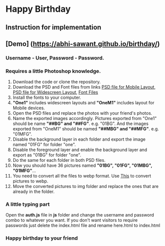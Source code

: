 # Happy Birthday
## Instruction for implementation

## [Demo] (https://abhi-sawant.github.io/birthday/)
### Username - User, Password - Password.

### Requires a little Photoshop knowledge.

1. Download the code or clone the repository.
2. Download the PSD and Font files from links
    [PSD file for Mobile Layout](https://t.me/abhishek_fork/3), 
    [PSD file for Widescreen Layout](https://t.me/abhishek_fork/2), 
    [Font Files](https://t.me/abhishek_fork/4)
3. Install the fonts to your computer.
4. **"One1"** includes widescreen layouts and **"OneM1"** includes layout for Mobile devices.
5. Open the PSD files and replace the photos with your friend's photos.
6. Name the exported images accordingly. Pictures exported from "One1" should be name **"##BG" and "##FG"**. e.g. "01BG". And the images exported from "OneM1" should be named **"##MBG" and "##MFG"**. e.g. "01MFG".
7. Disable the background layer in each folder and export the image named "01FG" for folder "one".
8. Disable the foreground layer and enable the background layer and export as "01BG" for folder "one".
9. Do the same for each folder in both PSD files.
10. Now you should have 36 pictures named **"01BG", "01FG", "01MBG", "01MFG"**...
11. You need to convert all the files to webp format. Use [This](https://webp-converter.com/) to convert pictures to webp.
12. Move the converted pictures to img folder and replace the ones that are already in the folder.

### A little typing part
Open the **auth.js** file in **js** folder and change the username and password combo to whatever you want.
If you don't want visitors to require passwords just delete the index.html file and rename here.html to index.html

### Happy birthday to your friend